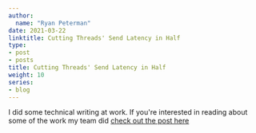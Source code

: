 ```yaml
---
author:
  name: "Ryan Peterman"
date: 2021-03-22
linktitle: Cutting Threads' Send Latency in Half
type:
- post
- posts
title: Cutting Threads' Send Latency in Half
weight: 10
series:
- blog
---
```



I did some technical writing at work. If you're interested in reading about some of the work my team did [check out the post here](https://about.instagram.com/blog/engineering/cutting-threads-send-latency-in-half)
